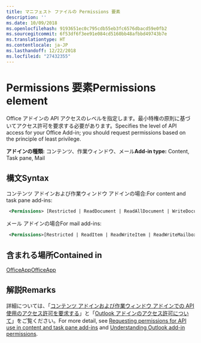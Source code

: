 ```yaml
---
title: マニフェスト ファイルの Permissions 要素
description: ''
ms.date: 10/09/2018
ms.openlocfilehash: 9193651ec0c795cdb55eb3fc6576dbacd59e0fb2
ms.sourcegitcommit: 6f53df6f3ee91e084cd5160bb48afbbd49743b7e
ms.translationtype: HT
ms.contentlocale: ja-JP
ms.lasthandoff: 12/22/2018
ms.locfileid: "27432355"
---
```

# <a name="permissions-element"></a><span data-ttu-id="337c2-102">Permissions 要素</span><span class="sxs-lookup"><span data-stu-id="337c2-102">Permissions element</span></span>

<span data-ttu-id="337c2-103">Office アドインの API アクセスのレベルを指定します。最小特権の原則に基づいてアクセス許可を要求する必要があります。</span><span class="sxs-lookup"><span data-stu-id="337c2-103">Specifies the level of API access for your Office Add-in; you should request permissions based on the principle of least privilege.</span></span>

<span data-ttu-id="337c2-104">**アドインの種類:** コンテンツ、作業ウィンドウ、メール</span><span class="sxs-lookup"><span data-stu-id="337c2-104">**Add-in type:** Content, Task pane, Mail</span></span>

## <a name="syntax"></a><span data-ttu-id="337c2-105">構文</span><span class="sxs-lookup"><span data-stu-id="337c2-105">Syntax</span></span>

<span data-ttu-id="337c2-106">コンテンツ アドインおよび作業ウィンドウ アドインの場合:</span><span class="sxs-lookup"><span data-stu-id="337c2-106">For content and task pane add-ins:</span></span>

```XML
 <Permissions> [Restricted | ReadDocument | ReadAllDocument | WriteDocument | ReadWriteDocument]</Permissions>
```

<span data-ttu-id="337c2-107">メール アドインの場合</span><span class="sxs-lookup"><span data-stu-id="337c2-107">For mail add-ins:</span></span>

```XML
 <Permissions>[Restricted | ReadItem | ReadWriteItem | ReadWriteMailbox]</Permissions>
```

## <a name="contained-in"></a><span data-ttu-id="337c2-108">含まれる場所</span><span class="sxs-lookup"><span data-stu-id="337c2-108">Contained in</span></span>

[<span data-ttu-id="337c2-109">OfficeApp</span><span class="sxs-lookup"><span data-stu-id="337c2-109">OfficeApp</span></span>](officeapp.md)

## <a name="remarks"></a><span data-ttu-id="337c2-110">解説</span><span class="sxs-lookup"><span data-stu-id="337c2-110">Remarks</span></span>

<span data-ttu-id="337c2-111">詳細については、「[コンテンツ アドインおよび作業ウィンドウ アドインでの API 使用のアクセス許可を要求する](https://docs.microsoft.com/office/dev/add-ins/develop/requesting-permissions-for-api-use-in-content-and-task-pane-add-ins)」と「[Outlook アドインのアクセス許可について](https://docs.microsoft.com/outlook/add-ins/understanding-outlook-add-in-permissions)」をご覧ください。</span><span class="sxs-lookup"><span data-stu-id="337c2-111">For more detail, see [Requesting permissions for API use in content and task pane add-ins](https://docs.microsoft.com/office/dev/add-ins/develop/requesting-permissions-for-api-use-in-content-and-task-pane-add-ins) and [Understanding Outlook add-in permissions](https://docs.microsoft.com/outlook/add-ins/understanding-outlook-add-in-permissions).</span></span>
